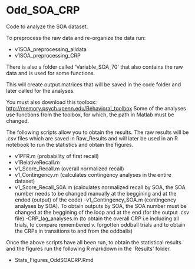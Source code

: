 # Odd_SOA_CRP
Code to analyze the SOA dataset.

To preprocess the raw data and re-organize the data run:
- v1SOA_preprocessing_alldata
- v1SOA_preprocessing_CRP

There is also a folder called 'Variable_SOA_70' that also contains the raw data and is used for some functions. 

This will create output matrices that will be saved in the code folder and later called for the analyses. 

You must also download this toolbox: http://memory.psych.upenn.edu/Behavioral_toolbox
Some of the analyses use functions from the toolbox, for which, the path in Matlab must be changed.

The following scripts allow you to obtain the results. The raw results will be .csv files which are saved in Raw_Results and will later be used in an R notebook to run the statistics and obtain the figures. 

- v1PFR.m (probability of first recall)
- v1RelativeRecall.m
- v1_Score_Recall.m (overall normalized recall)
- v1_Contingency.m (calculates contingency analyses in the entire dataset)
- v1_Score_Recall_S0A.m (calculates normalized recall by SOA, the SOA number needs to be changed manually at the beggining and at the endod (output) of the code)
-v1_Contingency_SOA.m (contingency analyses by SOA). To obtain outputs by SOA, the SOA number must be changed at the beggining of the loop and at the end (for the output .csv file)
-CRP_lag_analyses.m (to obtain the overall CRP i.e including all trials, to compare remembered v. forgotten oddball trials and to obtain the CRPs in transitions to and from the oddballs)

Once the above scripts have all been run, to obtain the statistical results and the figures run the following R markdown in the 'Results' folder.
- Stats_Figures_OddSOACRP.Rmd